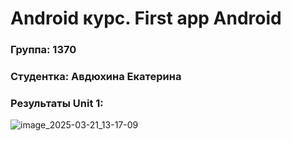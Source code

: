 # Android курс. First app Android
### Группа: 1370
### Студентка: Авдюхина Екатерина
### Результаты Unit 1:
![image_2025-03-21_13-17-09](https://github.com/user-attachments/assets/de7da5a0-c4a7-4e7a-8820-ef891e5651d6)

